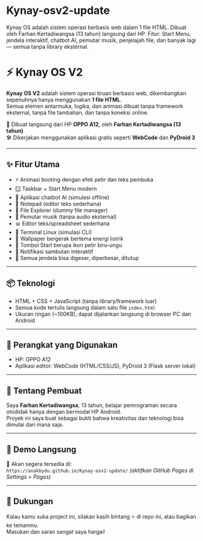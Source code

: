 # Kynay-osv2-update
Kynay OS adalah sistem operasi berbasis web dalam 1 file HTML. Dibuat oleh Farhan Kertadiwangsa (13 tahun) langsung dari HP. Fitur: Start Menu, jendela interaktif, chatbot AI, pemutar musik, penjelajah file, dan banyak lagi — semua tanpa library eksternal.
# ⚡ Kynay OS V2

**Kynay OS V2** adalah sistem operasi tiruan berbasis web, dikembangkan sepenuhnya hanya menggunakan **1 file HTML**.  
Semua elemen antarmuka, logika, dan animasi dibuat tanpa framework eksternal, tanpa file tambahan, dan tanpa koneksi online.

📱 Dibuat langsung dari HP **OPPO A12**, oleh **Farhan Kertadiwangsa (13 tahun)**  
🛠️ Dikerjakan menggunakan aplikasi gratis seperti **WebCode** dan **PyDroid 3**

---

## ✨ Fitur Utama

- ⚡ Animasi booting dengan efek petir dan teks pembuka
- 🪟 Taskbar + Start Menu modern
- 🧠 Aplikasi chatbot AI (simulasi offline)
- 📝 Notepad (editor teks sederhana)
- 📁 File Explorer (dummy file manager)
- 🎵 Pemutar musik (tanpa audio eksternal)
- 📊 Editor teks/spreadsheet sederhana
- 🧪 Terminal Linux (simulasi CLI)
- 🌈 Wallpaper bergerak bertema energi listrik
- 🔘 Tombol Start berupa ikon petir biru-ungu
- 🔔 Notifikasi sambutan interaktif
- 🧩 Semua jendela bisa digeser, diperbesar, ditutup

---

## 📦 Teknologi

- HTML + CSS + JavaScript (tanpa library/framework luar)
- Semua kode tertulis langsung dalam satu file `index.html`
- Ukuran ringan (~100KB), dapat dijalankan langsung di browser PC dan Android

---

## 📱 Perangkat yang Digunakan

- HP: OPPO A12
- Aplikasi editor: WebCode (HTML/CSS/JS), PyDroid 3 (Flask server lokal)

---

## 🧠 Tentang Pembuat

Saya **Farhan Kertadiwangsa**, 13 tahun, belajar pemrograman secara otodidak hanya dengan bermodal HP Android.  
Proyek ini saya buat sebagai bukti bahwa kreativitas dan teknologi bisa dimulai dari mana saja.

---

## 🔗 Demo Langsung

📂 Akan segera tersedia di:  
`https://anakbydu.github.io/Kynay-osv2-update/` *(aktifkan GitHub Pages di Settings > Pages)*

---

## 🙏 Dukungan

Kalau kamu suka project ini, silakan kasih bintang ⭐ di repo ini, atau bagikan ke temanmu.  
Masukan dan saran sangat saya hargai!
